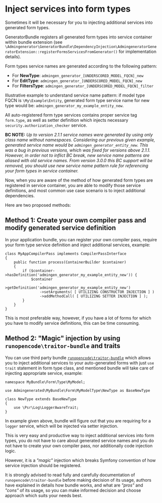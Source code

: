 # Inject services into form types

Sometimes it will be necessary for you to injecting additional services
into generated form types.

GeneratorBundle registers all generated form types into service container
within bundle extension 
(see `\Admingenerator\GeneratorBundle\DependencyInjection\AdmingeneratorGeneratorExtension::registerFormsServicesFromGenerator()`
for implementation details).
 
Form types service names are generated according to the following pattern:
- For **NewType**: `admingen_generator_[UNDERSCORED_MODEL_FQCN]_new`
- For **EditType**: `admingen_generator_[UNDERSCORED_MODEL_FQCN]_new`
- For **FiltersType**: `admingen_generator_[UNDERSCORED_MODEL_FQCN]_filter`

Illustrative example to understand service name pattern: if model type FQCN
is `\My\Example\Entity`, generated form type service name for new type
would be: `admingen_generator_my_example_entity_new`.

All auto-registered form type services contains proper service tag `form.type`, 
as well as setter definition which injects necessary `security.authorization_checker` 
service.

**BC NOTE:** *Up to version 2.1.1 service names were generated by using
only class name without namespaces. Considering our previous given example, 
generated service name would be `admingen_generator_entity_new`. This was
a bug in previous versions, which was fixed for versions above 2.1.1. However, 
in order not to inflict BC break, new service name patterns are aliased
with old service names. From version 3.0.0 this BC support will be removed,
you should use new service name pattern rule for referencing your form types
in service container.*

Now, when you are aware of the method of how generated form types are 
registered in service container, you are able to modify those service
definitions, and most common use case scenario is to inject additional 
dependencies.

Here are two proposed methods:

## Method 1: Create your own compiler pass and modify generated service definition

In your application bundle, you can register your own compiler pass, 
require your form type service definition and inject additional services, 
example:

    class MyAppCompilerPass implements CompilerPassInterface
    {
        public function process(ContainerBuilder $container)
        {
            if ($container->hasDefinition('admingen_generator_my_example_entity_new')) {
                $container
                    ->getDefinition('admingen_generator_my_example_entity_new')
                    ->setArguments( [ UTILIZING CONSTRUCTOR INJECTION ] )
                    ->addMethodCall( [ UTILIZING SETTER INJECTION ] );
            }
        }
    }

This is most preferable way, however, if you have a lot of forms for which
you have to modify service definitions, this can be time consuming.

## Method 2: "Magic" injection by using `runopencode\traitor-bundle` and traits
 
You can use third party bundle [`runopencode\traitor-bundle`](https://github.com/RunOpenCode/traitor-bundle)
which allows you to inject additional services to your auto-generated
forms with just `use trait` statement in form type class, and mentioned
bundle will take care of injecting appropriate service, example:
  
    namespace MyBundle\Form\Type\MyModel;
    
    use Admingenerated\MyBundle\Form\MyModelType\NewType as BaseNewType
    
    class NewType extends BaseNewType
    {
        use \Psr\Log\LoggerAwareTrait;
    }
    
In example given above, bundle will figure out that you are requiring for 
a `logger` service, which will be injected via setter injection.

This is very easy and productive way to inject additional services into
form types, you do not have to care about generated service names and you
do not have to create your own compiler pass, nor additionally code injection
logic.

However, it is a *"magic"* injection which breaks Symfony convention of
how service injection should be registered.

It is strongly advised to read fully and carefully documentation of 
`runopencode\traitor-bundle` before making decision of its usage, authors
have explained in details how bundle works, and what are *"pros"* and 
*"cons"* of its usage, so you can make informed decision and choose approach
which suits your needs best.



    
    